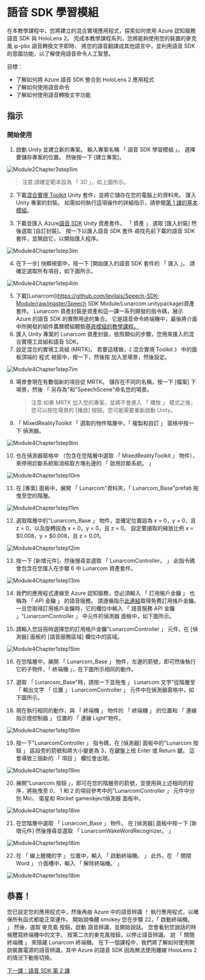 # <a name="speech-sdk-learning-module"></a>語音 SDK 學習模組

在本教學課程中，您將建立的混合實境應用程式，探索如何使用 Azure 認知服務語音 SDK 與 HoloLens 2。 完成本教學課程系列，您將能夠使用您的裝置的麥克風 ip-pbx 語音轉換文字即時、 將您的語音翻譯成其他語言中，並利用語音 SDK 的意圖功能，以了解使用語音命令人工智慧。

目標：

- 了解如何將 Azure 語音 SDK 整合到 HoloLens 2 應用程式
- 了解如何使用語音命令
- 了解如何使用語音轉換文字功能

## <a name="instructions"></a>指示

### <a name="getting-started"></a>開始使用

1. 啟動 Unity 並建立新的專案。 輸入專案名稱 「 語音 SDK 學習模組 」。 選擇要儲存專案的位置。 然後按一下 [建立專案]。

![Module2Chapter3step1im](images/module4chapter1step1im.PNG)

> 注意:請確定範本設為 「 3D 」，如上圖所示。

2. 下載[混合實境 Toolkit](https://github.com/microsoft/MixedRealityToolkit-Unity/releases/download/v2.0.0-RC2/Microsoft.MixedReality.Toolkit.Unity.Foundation-v2.0.0-RC2.unitypackage) Unity 套件，並將它儲存在您的電腦上的資料夾。 匯入 Unity 專案的封裝。 如需如何執行這項操作的詳細指示，請參閱[第 1 課的基本模組](mrlearning-base-ch1.md)。 

3. 下載並匯入 Azure[語音 SDK](https://aka.ms/csspeech/unitypackage) Unity 資產套件。 「 資產 」 選取 [匯入封裝] 然後選取 [自訂封裝]。 按一下以匯入語音 SDK 套件 尋找先前下載的語音 SDK 套件，並開啟它，以開始匯入程序。 

![Module4Chapter1step3im](images/module4chapter1step3im.PNG)

4. 在下一步] 快顯視窗中，按一下 [開始匯入的語音 SDK 套件的 「 匯入 」。 請確定選取所有項目，如下圖所示。

![Module4Chapter1step4im](images/module4chapter1step4im.PNG)


5. 下載[Lunarcom](https://github.com/levilais/Speech-SDK-Module/raw/master/Speech SDK Module/Lunarcom.unitypackage)資產套件。 Lunarcom 資產封裝是資產和這一課一系列開發的指令碼，展示 Azure 的語音 SDK 的實際用途的集合。 它是語音命令終端機中，最後將介面中所開發的組件農曆模組體驗[基底模組的教學課程。](mrlearning-base-ch6.md)
6. 匯入 Unity 專案的 Lunarcom 資產封裝，依照類似的步驟，您用來匯入的混合實境工具組和語音 SDK。
7. 設定混合的實境工具組 (MRTK)。 若要這樣做，《 混合實境 Toolkit 》 中的面板頂端的 程式 視窗中，按一下，然後按 加入至場景，然後設定。

![Module4Chapter1step7im](images/module4chapter1step7im.PNG)

8. 場景會現在有數個新的項目從 MRTK。 儲存在不同的名稱，按一下 [檔案] 下場景，然後 「 另存為"和"SpeechScene"命名您的場景。 

   > 注意:如果 MRTK 加入您的專案，並將不會進入 「 播放 」 模式之後，您可以按在場景的 [播放] 按鈕，您可能需要重新啟動 Unity。 

9. 「 MixedRealityToolkit 「 選取的物件階層中，「 複製和自訂 」 窗格中按一下 偵測器。

![Module4Chapter1step9im](images/module4chapter1step9im.PNG)

10. 也在偵測器窗格中 （包含在您階層中選取 「 MixedRealityToolkit 」 物件），來停用診斷系統取消核取方塊右邊的 「 啟用診斷系統。 」

![Module4Chapter1step10im](images/module4chapter1step10im.PNG)

11. 在 [專案] 面板中，展開 「 Lunarcom"資料夾，「 Lunarcom_Base"prefab 拖曳至您的階層。

![Module4Chapter1step11im](images/module4chapter1step11im.PNG)

12. 選取階層中的"Lunarcom_Base 」 物件，並確定位置設為 x = 0，y = 0，且 z = 0，以及旋轉設為 x = 0，y = 0，且 z = 0。 設定要讀取的縮放比例 x = $0.008，y = $0.008，且 z = 0.01。

![Module4Chapter1step12im](images/module4chapter1step12im.PNG)

13. 按一下 [新增元件]，然後搜尋並選取 「 LunarcomController。 」 此指令碼會包含在您匯入在步驟 6 中 Lunarcom 資產套件。

![Module4Chapter1step13im](images/module4chapter1step13im.PNG)

14. 我們的應用程式連線至 Azure 認知服務，您必須輸入 「 訂用帳戶金鑰 」 也稱為 「 API 金鑰 」 的語音服務。 請遵循指示[此連結](https://docs.microsoft.com/en-us/azure/cognitive-services/speech-service/get-started)取得免費訂用帳戶金鑰。 一旦您取得訂用帳戶金鑰時，它的欄位中輸入 「 語音服務 API 金鑰 」"LunarcomController 」 中元件的偵測器 面板中，如下圖所示。

15. 請輸入您註冊時選擇您的訂用帳戶金鑰"LunarcomController 」 元件，在 [偵測器] 面板的 [語音服務區域] 欄位中的區域。

![Module4Chapter1step15im](images/module4chapter1step15im.PNG)

16. 在您階層中，展開 「 Lunarcom_Base 」 物件，左邊的箭號，即可然後執行它的子物件，「 終端機 」，在下圖所示相同的動作。

17. 選取 「 Lunarcom_Base"時，請按一下並拖曳 」 Lunarcom 文字"從階層至 「 輸出文字 「 位置 」 LunarcomController 」 元件中在偵測器窗格中，如下圖所示。
18. 現在執行相同的動作，與 「 終端機 」 物件的 「 終端機 」 的位置和 「 連線指示燈控制器 」 位置的 「 連線 Light"物件。

![Module4Chapter1step18im](images/module4chapter1step18im.PNG)

19. 按一下"LunarcomController 」 指令碼，在 [偵測器] 面板中的"Lunarcom 按鈕 」 區段旁的箭號和將大小變更為 3，在鍵盤上按 Enter 或 Return 鍵。 這會導致三個新的 「 項目 」 欄位會出現。

![Module4Chapter1step19im](images/module4chapter1step19im.PNG)

20. 展開"Lunarcom 按鈕 」，即可在您的階層旁的箭號，並使用與上述相同的程序，將拖曳至 0、 1 和 2 的項目參考中的"LunarcomController 」 元件中分別 Mic、 衛星和 Rocket gameobject偵測器 面板中。 

![Module4Chapter1step18im](images/module4chapter1step20im.PNG)

21. 在您階層中選取 「 Lunarcom_Base 」 物件。 在 [偵測器] 面板中按一下 [新增元件] 然後搜尋並選取 「 LunarcomWakeWordRecognizer。 」

![Module4Chapter1step18im](images/module4chapter1step21im.PNG)

22. 在 「 線上醒機的字 」 位置中，輸入 「 啟動終端機。 」 此外，在 「 關閉 Word 」 介面槽中，輸入 「 解除終端機。 」

![Module4Chapter1step18im](images/module4chapter1step22im.PNG)

## <a name="congratulations"></a>恭喜！

您已設定您的應用程式中，然後再由 Azure 中的語音辨識 ！ 執行應用程式，以確保所有函式都能正常運作。 開始說喚醒 smokey 您在步驟 22，「 啟動終端機。 」 然後，選取 麥克風 按鈕，啟動 語音辨識，並開始說話。 您會看到您說話的時候謄寫終端機中的文字。 按第二次的麥克風按鈕，以停止語音辨識。 說 「 關閉終端機 」 來隱藏 Lunarcom 終端機。 在下一個課程中，我們將了解如何使用開啟裝置電源的語音辨識，其中 Azure 的語音 SDK 因為無法使用離線 HoloLens 2 的情況下動態切換。

[下一課：語音 SDK 第 2 課](mrlearning-speechSDK-ch2.md)

